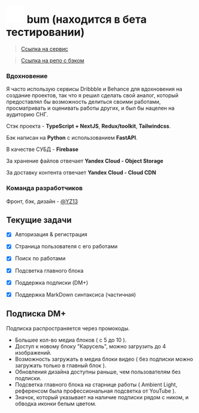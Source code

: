 # ![dey-logo](/public/bum.svg) bum (находится в бета тестировании)

> [Ссылка на сервис](https:/bum.darkmaterial.space)

> [Ссылка на репо с бэком](https://github.com/YZ13-ENV/dm-darkstore)

### Вдохновение
Я часто использую сервисы Dribbble и Behance для вдохновения на создание проектов, так что я решил сделать свой аналог, 
который предоставлял бы возможность делиться своими работами, просматривать и оценивать работы других, и был бы нацелен на аудиторию СНГ.

Стэк проекта - **TypeScript + NextJS**, **Redux/toolkit**, **Tailwindcss**.

Бэк написан на **Python** с использованием **FastAPI**.

В качестве СУБД - **Firebase**

За хранение файлов отвечает **Yandex Cloud - Object Storage**

За доставку контента отвечает **Yandex Cloud - Cloud CDN**

### Команда разработчиков
Фронт, бэк, дизайн - [@YZ13](https://github.com/yz13-env)

## Текущие задачи
- [x] Авторизация & регистрация
- [x] Страница пользователя с его работами
- [x] Поиск по работами
- [x] Подсветка главного блока
- [x] Поддержка подписки (DM+)
- [x] Поддержка MarkDown синтаксиса (частичная)

      
## Подписка DM+
Подписка распространяется через промокоды.
- Большее кол-во медиа блоков ( с 5 до 10 ).
- Доступ к новому блоку "Карусель", можно загрузить до 4 изображений.
- Возможность загружать в медиа блоки видео ( без подписки можно загружать только в главный блок ).
- Обновления дизайна доступны раньше, чем пользователям без подписки.
- Подсветка главного блока на старнице работы ( Ambient Light, референсом была профессиональная подсветка от YouTube ).
- Значок, который указывает на наличие подписки рядом с ником, и обводка иконки белым цветом.

